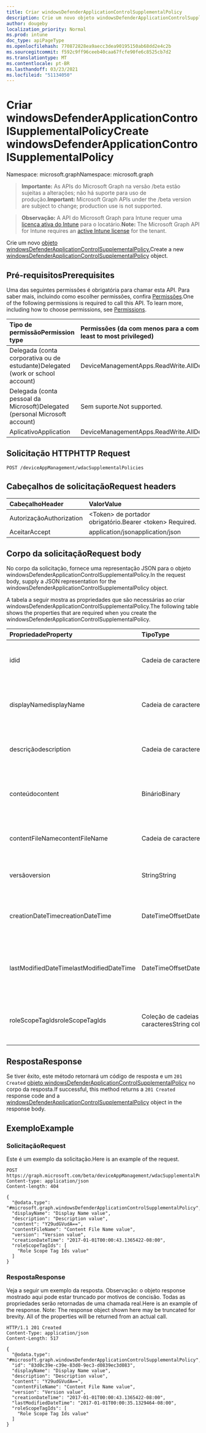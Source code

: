 ```yaml
---
title: Criar windowsDefenderApplicationControlSupplementalPolicy
description: Crie um novo objeto windowsDefenderApplicationControlSupplementalPolicy.
author: dougeby
localization_priority: Normal
ms.prod: intune
doc_type: apiPageType
ms.openlocfilehash: 770872828ea9aecc3dea90195150ab68dd2e4c2b
ms.sourcegitcommit: f592c9ff96ceeb40caa67fcfe90fe6c8525cb7d2
ms.translationtype: MT
ms.contentlocale: pt-BR
ms.lasthandoff: 03/23/2021
ms.locfileid: "51134050"
---
```

# <a name="create-windowsdefenderapplicationcontrolsupplementalpolicy"></a><span data-ttu-id="6e235-103">Criar windowsDefenderApplicationControlSupplementalPolicy</span><span class="sxs-lookup"><span data-stu-id="6e235-103">Create windowsDefenderApplicationControlSupplementalPolicy</span></span>

<span data-ttu-id="6e235-104">Namespace: microsoft.graph</span><span class="sxs-lookup"><span data-stu-id="6e235-104">Namespace: microsoft.graph</span></span>

> <span data-ttu-id="6e235-105">**Importante:** As APIs do Microsoft Graph na versão /beta estão sujeitas a alterações; não há suporte para uso de produção.</span><span class="sxs-lookup"><span data-stu-id="6e235-105">**Important:** Microsoft Graph APIs under the /beta version are subject to change; production use is not supported.</span></span>

> <span data-ttu-id="6e235-106">**Observação:** A API do Microsoft Graph para Intune requer uma [licença ativa do Intune](https://go.microsoft.com/fwlink/?linkid=839381) para o locatário.</span><span class="sxs-lookup"><span data-stu-id="6e235-106">**Note:** The Microsoft Graph API for Intune requires an [active Intune license](https://go.microsoft.com/fwlink/?linkid=839381) for the tenant.</span></span>

<span data-ttu-id="6e235-107">Crie um novo [objeto windowsDefenderApplicationControlSupplementalPolicy.](../resources/intune-unlock-windowsdefenderapplicationcontrolsupplementalpolicy.md)</span><span class="sxs-lookup"><span data-stu-id="6e235-107">Create a new [windowsDefenderApplicationControlSupplementalPolicy](../resources/intune-unlock-windowsdefenderapplicationcontrolsupplementalpolicy.md) object.</span></span>

## <a name="prerequisites"></a><span data-ttu-id="6e235-108">Pré-requisitos</span><span class="sxs-lookup"><span data-stu-id="6e235-108">Prerequisites</span></span>
<span data-ttu-id="6e235-p101">Uma das seguintes permissões é obrigatória para chamar esta API. Para saber mais, incluindo como escolher permissões, confira [Permissões](/graph/permissions-reference).</span><span class="sxs-lookup"><span data-stu-id="6e235-p101">One of the following permissions is required to call this API. To learn more, including how to choose permissions, see [Permissions](/graph/permissions-reference).</span></span>

|<span data-ttu-id="6e235-111">Tipo de permissão</span><span class="sxs-lookup"><span data-stu-id="6e235-111">Permission type</span></span>|<span data-ttu-id="6e235-112">Permissões (da com menos para a com mais privilégios)</span><span class="sxs-lookup"><span data-stu-id="6e235-112">Permissions (from least to most privileged)</span></span>|
|:---|:---|
|<span data-ttu-id="6e235-113">Delegada (conta corporativa ou de estudante)</span><span class="sxs-lookup"><span data-stu-id="6e235-113">Delegated (work or school account)</span></span>|<span data-ttu-id="6e235-114">DeviceManagementApps.ReadWrite.All</span><span class="sxs-lookup"><span data-stu-id="6e235-114">DeviceManagementApps.ReadWrite.All</span></span>|
|<span data-ttu-id="6e235-115">Delegada (conta pessoal da Microsoft)</span><span class="sxs-lookup"><span data-stu-id="6e235-115">Delegated (personal Microsoft account)</span></span>|<span data-ttu-id="6e235-116">Sem suporte.</span><span class="sxs-lookup"><span data-stu-id="6e235-116">Not supported.</span></span>|
|<span data-ttu-id="6e235-117">Aplicativo</span><span class="sxs-lookup"><span data-stu-id="6e235-117">Application</span></span>|<span data-ttu-id="6e235-118">DeviceManagementApps.ReadWrite.All</span><span class="sxs-lookup"><span data-stu-id="6e235-118">DeviceManagementApps.ReadWrite.All</span></span>|

## <a name="http-request"></a><span data-ttu-id="6e235-119">Solicitação HTTP</span><span class="sxs-lookup"><span data-stu-id="6e235-119">HTTP Request</span></span>
<!-- {
  "blockType": "ignored"
}
-->
``` http
POST /deviceAppManagement/wdacSupplementalPolicies
```

## <a name="request-headers"></a><span data-ttu-id="6e235-120">Cabeçalhos de solicitação</span><span class="sxs-lookup"><span data-stu-id="6e235-120">Request headers</span></span>
|<span data-ttu-id="6e235-121">Cabeçalho</span><span class="sxs-lookup"><span data-stu-id="6e235-121">Header</span></span>|<span data-ttu-id="6e235-122">Valor</span><span class="sxs-lookup"><span data-stu-id="6e235-122">Value</span></span>|
|:---|:---|
|<span data-ttu-id="6e235-123">Autorização</span><span class="sxs-lookup"><span data-stu-id="6e235-123">Authorization</span></span>|<span data-ttu-id="6e235-124">&lt;Token&gt; de portador obrigatório.</span><span class="sxs-lookup"><span data-stu-id="6e235-124">Bearer &lt;token&gt; Required.</span></span>|
|<span data-ttu-id="6e235-125">Aceitar</span><span class="sxs-lookup"><span data-stu-id="6e235-125">Accept</span></span>|<span data-ttu-id="6e235-126">application/json</span><span class="sxs-lookup"><span data-stu-id="6e235-126">application/json</span></span>|

## <a name="request-body"></a><span data-ttu-id="6e235-127">Corpo da solicitação</span><span class="sxs-lookup"><span data-stu-id="6e235-127">Request body</span></span>
<span data-ttu-id="6e235-128">No corpo da solicitação, fornece uma representação JSON para o objeto windowsDefenderApplicationControlSupplementalPolicy.</span><span class="sxs-lookup"><span data-stu-id="6e235-128">In the request body, supply a JSON representation for the windowsDefenderApplicationControlSupplementalPolicy object.</span></span>

<span data-ttu-id="6e235-129">A tabela a seguir mostra as propriedades que são necessárias ao criar windowsDefenderApplicationControlSupplementalPolicy.</span><span class="sxs-lookup"><span data-stu-id="6e235-129">The following table shows the properties that are required when you create the windowsDefenderApplicationControlSupplementalPolicy.</span></span>

|<span data-ttu-id="6e235-130">Propriedade</span><span class="sxs-lookup"><span data-stu-id="6e235-130">Property</span></span>|<span data-ttu-id="6e235-131">Tipo</span><span class="sxs-lookup"><span data-stu-id="6e235-131">Type</span></span>|<span data-ttu-id="6e235-132">Descrição</span><span class="sxs-lookup"><span data-stu-id="6e235-132">Description</span></span>|
|:---|:---|:---|
|<span data-ttu-id="6e235-133">id</span><span class="sxs-lookup"><span data-stu-id="6e235-133">id</span></span>|<span data-ttu-id="6e235-134">Cadeia de caracteres</span><span class="sxs-lookup"><span data-stu-id="6e235-134">String</span></span>|<span data-ttu-id="6e235-135">A chave para a política suplementar WindowsDefenderApplicationControl.</span><span class="sxs-lookup"><span data-stu-id="6e235-135">The key for the WindowsDefenderApplicationControl supplemental policy.</span></span>|
|<span data-ttu-id="6e235-136">displayName</span><span class="sxs-lookup"><span data-stu-id="6e235-136">displayName</span></span>|<span data-ttu-id="6e235-137">Cadeia de caracteres</span><span class="sxs-lookup"><span data-stu-id="6e235-137">String</span></span>|<span data-ttu-id="6e235-138">O nome de exibição da política suplementar WindowsDefenderApplicationControl.</span><span class="sxs-lookup"><span data-stu-id="6e235-138">The display name of WindowsDefenderApplicationControl supplemental policy.</span></span>|
|<span data-ttu-id="6e235-139">descrição</span><span class="sxs-lookup"><span data-stu-id="6e235-139">description</span></span>|<span data-ttu-id="6e235-140">Cadeia de caracteres</span><span class="sxs-lookup"><span data-stu-id="6e235-140">String</span></span>|<span data-ttu-id="6e235-141">A descrição da política suplementar WindowsDefenderApplicationControl.</span><span class="sxs-lookup"><span data-stu-id="6e235-141">The description of WindowsDefenderApplicationControl supplemental policy.</span></span>|
|<span data-ttu-id="6e235-142">conteúdo</span><span class="sxs-lookup"><span data-stu-id="6e235-142">content</span></span>|<span data-ttu-id="6e235-143">Binário</span><span class="sxs-lookup"><span data-stu-id="6e235-143">Binary</span></span>|<span data-ttu-id="6e235-144">O conteúdo da política suplementar WindowsDefenderApplicationControl no formato de matriz de byte.</span><span class="sxs-lookup"><span data-stu-id="6e235-144">The WindowsDefenderApplicationControl supplemental policy content in byte array format.</span></span>|
|<span data-ttu-id="6e235-145">contentFileName</span><span class="sxs-lookup"><span data-stu-id="6e235-145">contentFileName</span></span>|<span data-ttu-id="6e235-146">Cadeia de caracteres</span><span class="sxs-lookup"><span data-stu-id="6e235-146">String</span></span>|<span data-ttu-id="6e235-147">O nome do arquivo do conteúdo da política suplementar WindowsDefenderApplicationControl.</span><span class="sxs-lookup"><span data-stu-id="6e235-147">The WindowsDefenderApplicationControl supplemental policy content's file name.</span></span>|
|<span data-ttu-id="6e235-148">versão</span><span class="sxs-lookup"><span data-stu-id="6e235-148">version</span></span>|<span data-ttu-id="6e235-149">String</span><span class="sxs-lookup"><span data-stu-id="6e235-149">String</span></span>|<span data-ttu-id="6e235-150">A versão da política suplementar WindowsDefenderApplicationControl.</span><span class="sxs-lookup"><span data-stu-id="6e235-150">The WindowsDefenderApplicationControl supplemental policy's version.</span></span>|
|<span data-ttu-id="6e235-151">creationDateTime</span><span class="sxs-lookup"><span data-stu-id="6e235-151">creationDateTime</span></span>|<span data-ttu-id="6e235-152">DateTimeOffset</span><span class="sxs-lookup"><span data-stu-id="6e235-152">DateTimeOffset</span></span>|<span data-ttu-id="6e235-153">A data e a hora em que a política suplementar WindowsDefenderApplicationControl foi carregada.</span><span class="sxs-lookup"><span data-stu-id="6e235-153">The date and time when the WindowsDefenderApplicationControl supplemental policy was uploaded.</span></span>|
|<span data-ttu-id="6e235-154">lastModifiedDateTime</span><span class="sxs-lookup"><span data-stu-id="6e235-154">lastModifiedDateTime</span></span>|<span data-ttu-id="6e235-155">DateTimeOffset</span><span class="sxs-lookup"><span data-stu-id="6e235-155">DateTimeOffset</span></span>|<span data-ttu-id="6e235-156">A data e a hora em que a política suplementar WindowsDefenderApplicationControl foi modificada pela última vez.</span><span class="sxs-lookup"><span data-stu-id="6e235-156">The date and time when the WindowsDefenderApplicationControl supplemental policy was last modified.</span></span>|
|<span data-ttu-id="6e235-157">roleScopeTagIds</span><span class="sxs-lookup"><span data-stu-id="6e235-157">roleScopeTagIds</span></span>|<span data-ttu-id="6e235-158">Coleção de cadeias de caracteres</span><span class="sxs-lookup"><span data-stu-id="6e235-158">String collection</span></span>|<span data-ttu-id="6e235-159">Lista de Marcas de Escopo para esta entidade de política suplementar WindowsDefenderApplicationControl.</span><span class="sxs-lookup"><span data-stu-id="6e235-159">List of Scope Tags for this WindowsDefenderApplicationControl supplemental policy entity.</span></span>|



## <a name="response"></a><span data-ttu-id="6e235-160">Resposta</span><span class="sxs-lookup"><span data-stu-id="6e235-160">Response</span></span>
<span data-ttu-id="6e235-161">Se tiver êxito, este método retornará um código de resposta e um `201 Created` [objeto windowsDefenderApplicationControlSupplementalPolicy](../resources/intune-unlock-windowsdefenderapplicationcontrolsupplementalpolicy.md) no corpo da resposta.</span><span class="sxs-lookup"><span data-stu-id="6e235-161">If successful, this method returns a `201 Created` response code and a [windowsDefenderApplicationControlSupplementalPolicy](../resources/intune-unlock-windowsdefenderapplicationcontrolsupplementalpolicy.md) object in the response body.</span></span>

## <a name="example"></a><span data-ttu-id="6e235-162">Exemplo</span><span class="sxs-lookup"><span data-stu-id="6e235-162">Example</span></span>

### <a name="request"></a><span data-ttu-id="6e235-163">Solicitação</span><span class="sxs-lookup"><span data-stu-id="6e235-163">Request</span></span>
<span data-ttu-id="6e235-164">Este é um exemplo da solicitação.</span><span class="sxs-lookup"><span data-stu-id="6e235-164">Here is an example of the request.</span></span>
``` http
POST https://graph.microsoft.com/beta/deviceAppManagement/wdacSupplementalPolicies
Content-type: application/json
Content-length: 404

{
  "@odata.type": "#microsoft.graph.windowsDefenderApplicationControlSupplementalPolicy",
  "displayName": "Display Name value",
  "description": "Description value",
  "content": "Y29udGVudA==",
  "contentFileName": "Content File Name value",
  "version": "Version value",
  "creationDateTime": "2017-01-01T00:00:43.1365422-08:00",
  "roleScopeTagIds": [
    "Role Scope Tag Ids value"
  ]
}
```

### <a name="response"></a><span data-ttu-id="6e235-165">Resposta</span><span class="sxs-lookup"><span data-stu-id="6e235-165">Response</span></span>
<span data-ttu-id="6e235-p102">Veja a seguir um exemplo da resposta. Observação: o objeto response mostrado aqui pode estar truncado por motivos de concisão. Todas as propriedades serão retornadas de uma chamada real.</span><span class="sxs-lookup"><span data-stu-id="6e235-p102">Here is an example of the response. Note: The response object shown here may be truncated for brevity. All of the properties will be returned from an actual call.</span></span>
``` http
HTTP/1.1 201 Created
Content-Type: application/json
Content-Length: 517

{
  "@odata.type": "#microsoft.graph.windowsDefenderApplicationControlSupplementalPolicy",
  "id": "83d0c39e-c39e-83d0-9ec3-d0839ec3d083",
  "displayName": "Display Name value",
  "description": "Description value",
  "content": "Y29udGVudA==",
  "contentFileName": "Content File Name value",
  "version": "Version value",
  "creationDateTime": "2017-01-01T00:00:43.1365422-08:00",
  "lastModifiedDateTime": "2017-01-01T00:00:35.1329464-08:00",
  "roleScopeTagIds": [
    "Role Scope Tag Ids value"
  ]
}
```




